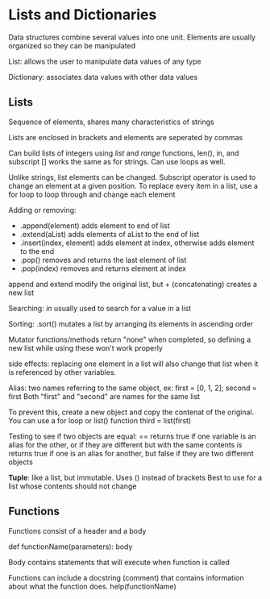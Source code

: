 # Lists and Dictionaries

Data structures combine several values into one unit. Elements are usually organized so they can be manipulated

List: allows the user to manipulate data values of any type

Dictionary: associates data values with other data values

## Lists

Sequence of elements, shares many characteristics of strings

Lists are enclosed in brackets and elements are seperated by commas

Can build lists of integers using *list* and *range* functions, len(), in, and subscript [] works the same as for strings. Can use loops as well.

Unlike strings, list elements can be changed. Subscript operator is used to change an element at a given position.
To replace every item in a list, use a for loop to loop through and change each element

Adding or removing:
* .append(element) adds element to end of list
* .extend(aList) adds elements of aList to the end of list
* .insert(index, element) adds element at index, otherwise adds element to the end
* .pop() removes and returns the last element of list
* .pop(index) removes and returns element at index

append and extend modify the original list, but + (concatenating) creates a new list

Searching: *in* usually used to search for a value in a list

Sorting: .sort() mutates a list by arranging its elements in ascending order

Mutator functions/methods return "none" when completed, so defining a new list while using these won't work properly

side effects: replacing one element in a list will also change that list when it is referenced by other variables.

Alias: two names referring to the same object, ex: first = [0, 1, 2]; second = first
Both "first" and "second" are names for the same list

To prevent this, create a new object and copy the contenat of the original. You can use a for loop or list() function
third = list(first)

Testing to see if two objects are equal: == returns true if one variable is an alias for the other, or if they are different but with the same contents
*is* returns true if one is an alias for another, but false if they are two different objects

**Tuple**: like a list, but immutable. Uses () instead of brackets
Best to use for a list whose contents should not change

## Functions

Functions consist of a header and a body

def functionName(parameters):
    body

Body contains statements that will execute when function is called

Functions can include a docstring (comment) that contains information about what the function does. help(functionName)